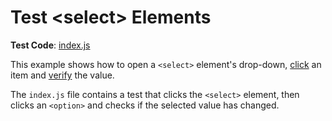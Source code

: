 # Test \<select\> Elements

**Test Code**: [index.js](index.js)

This example shows how to open a `<select>` element's drop-down, [click](https://devexpress.github.io/testcafe/documentation/test-api/actions/click.html) an item and [verify](https://devexpress.github.io/testcafe/documentation/test-api/assertions/) the value.

The `index.js` file contains a test that clicks the `<select>` element, then clicks an `<option>` and checks if the selected value has changed.
